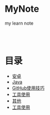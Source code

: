 # MyNote
my learn note


</br></br>
# **目录**

  * [安卓](https://github.com/AndBird/MyNote/blob/master/android/android_content.md)
  * [Java](https://github.com/AndBird/MyNote/blob/master/java/java_content.md)
  * [GitHub使用技巧](https://github.com/AndBird/MyNote/blob/master/GitHub操作技巧.md)
  * [工具使用](https://github.com/AndBird/MyNote/blob/master/工具使用/tool_content.md)
  * [其他](https://github.com/AndBird/MyNote/blob/master/其他/other_content.md)
  * [工具使用](https://github.com/AndBird/MyNote/blob/master/CentOs.md)
